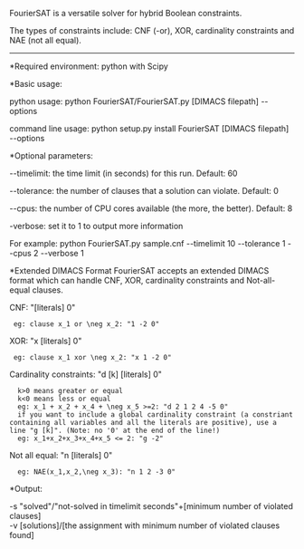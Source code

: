 FourierSAT is a versatile solver for hybrid Boolean constraints. 

The types of constraints include: CNF (-or), XOR, cardinality constraints and NAE (not all equal).

----------------------------------------------------------------------------------------------------------------------
*Required environment: python with Scipy

*Basic usage:

python usage:
python FourierSAT/FourierSAT.py [DIMACS filepath] --options

command line usage:
python setup.py install
FourierSAT [DIMACS filepath] --options

*Optional parameters:

--timelimit: the time limit (in seconds) for this run. Default: 60

--tolerance: the number of clauses that a solution can violate. Default: 0

--cpus: the number of CPU cores available (the more, the better). Default: 8

-verbose: set it to 1 to output more information

For example:
python FourierSAT.py sample.cnf --timelimit 10 --tolerance 1 --cpus 2 --verbose 1

*Extended DIMACS Format
FourierSAT accepts an extended DIMACS format which can handle CNF, XOR, cardinality constraints and Not-all-equal clauses.

CNF: "[literals] 0"

     eg: clause x_1 or \neg x_2: "1 -2 0"
     
XOR: "x [literals] 0"

     eg: clause x_1 xor \neg x_2: "x 1 -2 0"
     
Cardinality constraints: "d [k] [literals] 0"

      k>0 means greater or equal
      k<0 means less or equal
      eg: x_1 + x_2 + x_4 + \neg x_5 >=2: "d 2 1 2 4 -5 0"
      if you want to include a global cardinality constraint (a constriant containing all variables and all the literals are positive), use a line "g [k]". (Note: no '0' at the end of the line!)
      eg: x_1+x_2+x_3+x_4+x_5 <= 2: "g -2"
      
Not all equal: "n [literals] 0"

      eg: NAE(x_1,x_2,\neg x_3): "n 1 2 -3 0"

*Output: 

-s "solved"/"not-solved in timelimit seconds"+[minimum number of violated clauses]   
-v [solutions]/[the assignment with minimum number of violated clauses found]     
